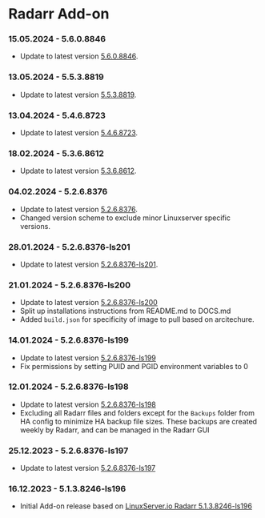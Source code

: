 # Radarr Add-on

### 15.05.2024 - 5.6.0.8846 
  - Update to latest version [5.6.0.8846](https://github.com/linuxserver/docker-radarr/releases/tag/5.6.0.8846-ls219).

### 13.05.2024 - 5.5.3.8819 
  - Update to latest version [5.5.3.8819](https://github.com/linuxserver/docker-radarr/releases/tag/5.5.3.8819-ls218).

### 13.04.2024 - 5.4.6.8723 
  - Update to latest version [5.4.6.8723](https://github.com/linuxserver/docker-radarr/releases/tag/5.4.6.8723-ls213).

### 18.02.2024 - 5.3.6.8612 
  - Update to latest version [5.3.6.8612](https://github.com/linuxserver/docker-radarr/releases/tag/5.3.6.8612-ls204).

### 04.02.2024 - 5.2.6.8376 
  - Update to latest version [5.2.6.8376](https://github.com/linuxserver/docker-radarr/releases/tag/5.2.6.8376-ls202).
  - Changed version scheme to exclude minor Linuxserver specific versions.

### 28.01.2024 - 5.2.6.8376-ls201 
  - Update to latest version [5.2.6.8376-ls201](https://github.com/linuxserver/docker-radarr/releases/tag/5.2.6.8376-ls201).

### 21.01.2024 - 5.2.6.8376-ls200 
  - Update to latest version [5.2.6.8376-ls200](https://github.com/linuxserver/docker-radarr/releases/tag/5.2.6.8376-ls200)
  - Split up installations instructions from README.md to DOCS.md
  - Added `build.json` for specificity of image to pull based on arcitechure.

### 14.01.2024 - 5.2.6.8376-ls199
  - Update to latest version [5.2.6.8376-ls199](https://github.com/linuxserver/docker-radarr/releases/tag/5.2.6.8376-ls199)
  - Fix permissions by setting PUID and PGID environment variables to 0

### 12.01.2024 - 5.2.6.8376-ls198
  - Update to latest version [5.2.6.8376-ls198](https://github.com/linuxserver/docker-radarr/releases/tag/5.2.6.8376-ls198)
  - Excluding all Radarr files and folders except for the `Backups` folder from HA config to minimize HA backup file sizes. These backups are created weekly by Radarr, and can be managed in the Radarr GUI

### 25.12.2023 - 5.2.6.8376-ls197
  - Update to latest version [5.2.6.8376-ls197](https://github.com/linuxserver/docker-radarr/releases/tag/5.2.6.8376-ls197)

### 16.12.2023 - 5.1.3.8246-ls196
  - Initial Add-on release based on [LinuxServer.io Radarr 5.1.3.8246-ls196](https://github.com/linuxserver/docker-radarr/releases/tag/5.1.3.8246-ls196)
